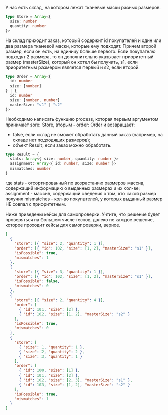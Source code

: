 
У нас есть склад, на котором лежат тканевые маски разных размеров.
```ts
type Store = Array<{
  size: number
  quantity: number
}>
```

На склад приходит заказ, который содержит id покупателей и один или два размера тканевой маски,
которые ему подходят. Причем второй размер, если он есть, на единицу больше первого.
Если покупателю подходят 2 размера, то он дополнительно указывает приоритетный размер (masterSize),
который он хотел бы получить, s1, если приоритетным размером является первый и s2, если второй.
```ts
type Order = Array<{
  id: number
  size: [number]
} | {
  id: number
  size: [number, number]
  masterSize: "s1" | "s2"
}>
```

Необходимо написать функцию process, которая первым аргументом принимает sore: Store, вторым - order: Order
и возвращает:
- false, если склад не сможет обработать данный заказ (например, на складе нет подходящих размеров);
- объект Result, если заказ можно обработать. 
```ts
type Result = {
  stats: Array<{ size: number, quantity: number }>
  assignment: Array<{ id: number, size: number }>
  mismatches: number
}
```
где stats - отсортированный по возрастанию размеров массив, содержащий информацию о выданных размерах и их кол-ве;
assignment - массив, содержащий сведения о том, кто какой размер получил
mismatches - кол-во покупателей, у которых выданный размер НЕ совпал с приоритетным.

Ниже приведены кейсы для самопроверки. Учтите, что решение будет проверяться на большем числе тестов, далеко не каждое решение, которое проходит кейсы для самопроверки, верное.

```json
[
  {
    "store": [{ "size": 2, "quantity": 1 }],
    "order": [{ "id": 102, "size": [1, 2], "masterSize": "s1" }],
    "isPossible": true,
    "mismatches": 1
  },
  {
    "store": [{ "size": 3, "quantity": 1 }],
    "order": [{ "id": 102, "size": [1, 2], "masterSize": "s1" }],
    "isPossible": false,
    "mismatches": 0
  },
  {
    "store": [{ "size": 2, "quantity": 4 }],
    "order": [
      { "id": 101, "size": [2] },
      { "id": 102, "size": [1, 2], "masterSize": "s2" }
    ],
    "isPossible": true,
    "mismatches": 0
  },
  {
    "store": [
      { "size": 1, "quantity": 1 },
      { "size": 2, "quantity": 2 },
      { "size": 3, "quantity": 1 }
    ],
    "order": [
      { "id": 100, "size": [1] },
      { "id": 101, "size": [2] },
      { "id": 102, "size": [2, 3], "masterSize": "s1" },
      { "id": 103, "size": [1, 2], "masterSize": "s2" }
    ],
    "isPossible": true,
    "mismatches": 1
  }
]
```
